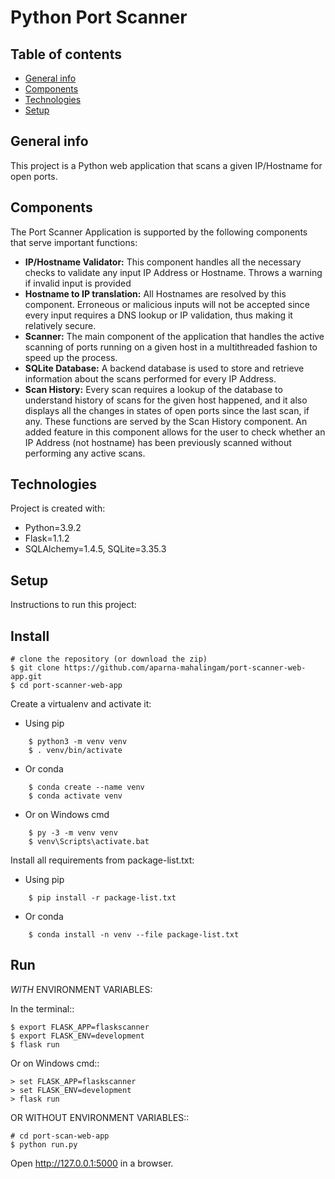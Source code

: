 Python Port Scanner
=====================

## Table of contents
* [General info](#general-info)
* [Components](#components)
* [Technologies](#technologies)
* [Setup](#setup)

## General info
This project is a Python web application that scans a given IP/Hostname for open ports.

## Components
The Port Scanner Application is supported by the following components that serve important functions:
- **IP/Hostname Validator:** This component handles all the necessary checks to validate any input IP Address or Hostname. Throws a warning if invalid input is provided
- **Hostname to IP translation:** All Hostnames are resolved by this component. Erroneous or malicious inputs will not be accepted since every input requires a DNS lookup or IP validation, thus making it relatively secure. 
- **Scanner:** The main component of the application that handles the active scanning of ports running on a given host in a multithreaded fashion to speed up the process.
- **SQLite Database:** A backend database is used to store and retrieve information about the scans performed for every IP Address.
- **Scan History:** Every scan requires a lookup of the database to understand history of scans for the given host happened, and it also displays all the changes in states of open ports since the last scan, if any. These functions are served by the Scan History component. An added feature in this component allows for the user to check whether an IP Address (not hostname) has been previously scanned without performing any active scans. 
	
## Technologies
Project is created with:
* Python=3.9.2
* Flask=1.1.2
* SQLAlchemy=1.4.5, SQLite=3.35.3
	
## Setup
Instructions to run this project:

Install
-------

    # clone the repository (or download the zip)
    $ git clone https://github.com/aparna-mahalingam/port-scanner-web-app.git
    $ cd port-scanner-web-app

Create a virtualenv and activate it:

* Using pip
```
    $ python3 -m venv venv
    $ . venv/bin/activate
```
* Or conda
```
    $ conda create --name venv
    $ conda activate venv
```
* Or on Windows cmd
```
    $ py -3 -m venv venv
    $ venv\Scripts\activate.bat
```
Install all requirements from package-list.txt:

* Using pip
```
    $ pip install -r package-list.txt
```
* Or conda
```
    $ conda install -n venv --file package-list.txt
```
Run
---

_WITH_ ENVIRONMENT VARIABLES:

In the terminal::

    $ export FLASK_APP=flaskscanner
    $ export FLASK_ENV=development
    $ flask run

Or on Windows cmd::

    > set FLASK_APP=flaskscanner
    > set FLASK_ENV=development
    > flask run

OR WITHOUT ENVIRONMENT VARIABLES::

    # cd port-scan-web-app 
    $ python run.py
    

Open http://127.0.0.1:5000 in a browser.
